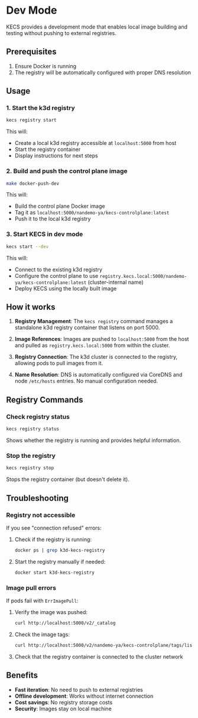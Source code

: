 # Dev Mode

KECS provides a development mode that enables local image building and testing without pushing to external registries.

## Prerequisites

1. Ensure Docker is running
2. The registry will be automatically configured with proper DNS resolution

## Usage

### 1. Start the k3d registry

```bash
kecs registry start
```

This will:
- Create a local k3d registry accessible at `localhost:5000` from host
- Start the registry container
- Display instructions for next steps

### 2. Build and push the control plane image

```bash
make docker-push-dev
```

This will:
- Build the control plane Docker image
- Tag it as `localhost:5000/nandemo-ya/kecs-controlplane:latest`
- Push it to the local k3d registry

### 3. Start KECS in dev mode

```bash
kecs start --dev
```

This will:
- Connect to the existing k3d registry
- Configure the control plane to use `registry.kecs.local:5000/nandemo-ya/kecs-controlplane:latest` (cluster-internal name)
- Deploy KECS using the locally built image

## How it works

1. **Registry Management**: The `kecs registry` command manages a standalone k3d registry container that listens on port 5000.

2. **Image References**: Images are pushed to `localhost:5000` from the host and pulled as `registry.kecs.local:5000` from within the cluster.

3. **Registry Connection**: The k3d cluster is connected to the registry, allowing pods to pull images from it.

4. **Name Resolution**: DNS is automatically configured via CoreDNS and node `/etc/hosts` entries. No manual configuration needed.

## Registry Commands

### Check registry status

```bash
kecs registry status
```

Shows whether the registry is running and provides helpful information.

### Stop the registry

```bash
kecs registry stop
```

Stops the registry container (but doesn't delete it).

## Troubleshooting

### Registry not accessible

If you see "connection refused" errors:

1. Check if the registry is running:
   ```bash
   docker ps | grep k3d-kecs-registry
   ```

2. Start the registry manually if needed:
   ```bash
   docker start k3d-kecs-registry
   ```

### Image pull errors

If pods fail with `ErrImagePull`:

1. Verify the image was pushed:
   ```bash
   curl http://localhost:5000/v2/_catalog
   ```

2. Check the image tags:
   ```bash
   curl http://localhost:5000/v2/nandemo-ya/kecs-controlplane/tags/list
   ```

3. Check that the registry container is connected to the cluster network

## Benefits

- **Fast iteration**: No need to push to external registries
- **Offline development**: Works without internet connection
- **Cost savings**: No registry storage costs
- **Security**: Images stay on local machine